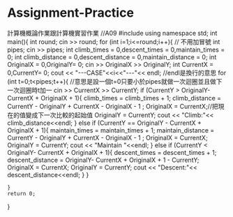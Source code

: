 # Assignment-Practice
計算機概論作業跟計算機實習作業
//A09
#include <iostream>
using namespace std;
int main(){
    int round;
    cin >> round;
    for (int i=1;i<=round;i++){ // 不用加冒號
        int pipes;
        cin >> pipes;
        int climb_times = 0,descent_times = 0,maintain_times = 0;
        int climb_distance = 0,descent_distance = 0,maintain_distance = 0;
        int OriginalX = 0,OriginalY= 0;
        cin >> OriginalX >> OriginalY;
        int CurrentX = 0,CurrentY= 0;
        cout << "---CASE"<<i<<"---"<< endl; //endl是換行的意思
        for (int t=0;t<pipes;t++){ //意思是設一個t=0只要小於pipes就做一次迴圈並且做下一次迴圈時t加一
            cin >> CurrentX >> CurrentY;
            if (CurrentY  > OriginalY- CurrentX + OriginalX + 1){
                climb_times = climb_times + 1;
                climb_distance = CurrentY - OriginalY + CurrentX - OriginalX - 1 ;
                OriginalX = CurrentX;//把現在的值變成下一次比較的起始值
                OriginalY = CurrentY;
                cout << "Climb:"<< climb_distance<<endl;
            }
            else if (CurrentY == OriginalY - CurrentX + OriginalX + 1){
                maintain_times = maintain_times + 1;
                maintain_distance = CurrentY - OriginalY + CurrentX - OriginalX - 1 ;
                OriginalX = CurrentX;
                OriginalY = CurrentY;
                cout << "Maintain "<<endl;
            }
            else if (CurrentY  < OriginalY- CurrentX + OriginalX + 1){
                descent_times = descent_times + 1;
                descent_distance = OriginalY- CurrentX + OriginalX + 1 - CurrentY;
                OriginalX = CurrentX;
                OriginalY = CurrentY;
                cout << "Descent:"<< descent_distance<<endl;
            }
        }
        
        
        
        
    }
    return 0;
}
